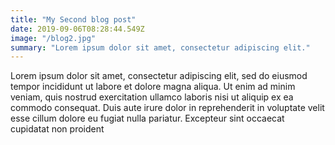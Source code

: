 ```yaml
---
title: "My Second blog post"
date: 2019-09-06T08:28:44.549Z
image: "/blog2.jpg"
summary: "Lorem ipsum dolor sit amet, consectetur adipiscing elit."
---
```


Lorem ipsum dolor sit amet, consectetur adipiscing elit, sed do eiusmod
tempor incididunt ut labore et dolore magna aliqua. Ut enim ad minim
veniam, quis nostrud exercitation ullamco laboris nisi ut aliquip ex ea
commodo consequat. Duis aute irure dolor in reprehenderit in voluptate
velit esse cillum dolore eu fugiat nulla pariatur. Excepteur sint
occaecat cupidatat non proident
